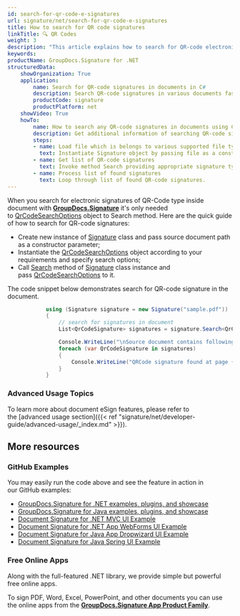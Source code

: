 ```yaml
---
id: search-for-qr-code-e-signatures
url: signature/net/search-for-qr-code-e-signatures
title: How to search for QR code signatures
linkTitle: 🔍 QR Codes
weight: 3
description: "This article explains how to search for QR-code electronic signatures with GroupDocs.Signature API."
keywords: 
productName: GroupDocs.Signature for .NET
structuredData:
    showOrganization: True
    application:    
        name: Search for QR-code signatures in documents in C#    
        description: Search QR-code signatures in various documents fast and easily with C# language and GroupDocs.Signature for .NET APIs
        productCode: signature
        productPlatform: net 
    showVideo: True
    howTo:
        name: How to search any QR-code signatures in documents using C# 
        description: Get additional information of searching QR-code signatures in documents with C#
        steps:
        - name: Load file which is belongs to various supported file types.
          text: Instantiate Signature object by passing file as a constructor parameter. You may provide either file path or file stream. 
        - name: Get list of QR-code signatures 
          text: Invoke method Search providing appropriate signature type.
        - name: Process list of found signatures
          text: Loop through list of found QR-code signatures.
---
```

When you search for electronic signatures of QR-Code type inside document with [**GroupDocs.Signature**](https://products.groupdocs.com/signature/net) it's only needed to [QrCodeSearchOptions](https://reference.groupdocs.com/signature/net/groupdocs.signature.options/qrcodesearchoptions) object to Search method.
Here are the quick guide of how to search for QR-code signatures:

* Create new instance of [Signature](https://reference.groupdocs.com/signature/net/groupdocs.signature/signature) class and pass source document path as a constructor parameter;
* Instantiate the [QrCodeSearchOptions](https://reference.groupdocs.com/signature/net/groupdocs.signature.options/qrcodesearchoptions) object according to your requirements and specify search options;
* Call [Search](https://reference.groupdocs.com/signature/net/groupdocs.signature/signature/search) method of [Signature](https://reference.groupdocs.com/signature/net/groupdocs.signature/signature) class instance and pass [QrCodeSearchOptions](https://reference.groupdocs.com/signature/net/groupdocs.signature.options/qrcodesearchoptions) to it.

The code snippet below demonstrates search for QR-code signature in the document.

```csharp
            using (Signature signature = new Signature("sample.pdf"))
            {
                // search for signatures in document
                List<QrCodeSignature> signatures = signature.Search<QrCodeSignature>(SignatureType.QrCode);

                Console.WriteLine("\nSource document contains following signatures.");
                foreach (var QrCodeSignature in signatures)
                {
                    Console.WriteLine("QRCode signature found at page {0} with type {1} and text {2}", QrCodeSignature.PageNumber, QrCodeSignature.EncodeType, QrCodeSignature.Text);
                }
            }
```

### Advanced Usage Topics

To learn more about document eSign features, please refer to the [advanced usage section]({{< ref "signature/net/developer-guide/advanced-usage/_index.md" >}}).

## More resources

### GitHub Examples

You may easily run the code above and see the feature in action in our GitHub examples:

* [GroupDocs.Signature for .NET examples, plugins, and showcase](https://github.com/groupdocs-signature/GroupDocs.Signature-for-.NET)
* [GroupDocs.Signature for Java examples, plugins, and showcase](https://github.com/groupdocs-signature/GroupDocs.Signature-for-Java)
* [Document Signature for .NET MVC UI Example](https://github.com/groupdocs-signature/GroupDocs.Signature-for-.NET-MVC)
* [Document Signature for .NET App WebForms UI Example](https://github.com/groupdocs-signature/GroupDocs.Signature-for-.NET-WebForms)
* [Document Signature for Java App Dropwizard UI Example](https://github.com/groupdocs-signature/GroupDocs.Signature-for-Java-Dropwizard)
* [Document Signature for Java Spring UI Example](https://github.com/groupdocs-signature/GroupDocs.Signature-for-Java-Spring)

### Free Online Apps

Along with the full-featured .NET library, we provide simple but powerful free online apps.

To sign PDF, Word, Excel, PowerPoint, and other documents you can use the online apps from the **[GroupDocs.Signature App Product Family](https://products.groupdocs.app/signature/family)**.

